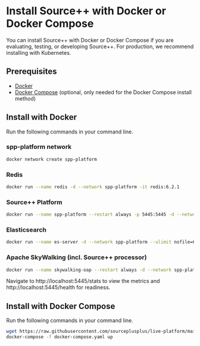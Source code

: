 # Install Source++ with Docker or Docker Compose

You can install Source++ with Docker or Docker Compose if you are evaluating, testing, or developing Source++.
For production, we recommend installing with Kubernetes.

## Prerequisites

- [Docker](https://docs.docker.com/install)
- [Docker Compose](https://docs.docker.com/compose/install) (optional, only needed for the Docker Compose install method)

## Install with Docker

Run the following commands in your command line.

### spp-platform network

```bash
docker network create spp-platform
```

### Redis
```bash
docker run --name redis -d --network spp-platform -it redis:6.2.1
```

### Source++ Platform
```bash
docker run --name spp-platform --restart always -p 5445:5445 -d --network spp-platform -e SPP_CLUSTER_URL=localhost -e SPP_CLUSTER_NAME=docker -e SPP_REDIS_HOST=redis -e SPP_SKYWALKING_HOST=skywalking -e SPP_DISABLE_TLS=true -e SPP_DISABLE_JWT=true -it sourceplusplus/spp-platform:0.1.18
```

### Elasticsearch

```bash
docker run --name es-server -d --network spp-platform --ulimit nofile=65536:65536 -e "node.name=node-1" -e "cluster.name=es-skywalking" -e "network.host=0.0.0.0" -e "path.logs=logs" -e "path.data=data" -it blacktop/elasticsearch:7.0.0
```

### Apache SkyWalking (incl. Source++ processor)
```bash
docker run --name skywalking-oap --restart always -d --network spp-platform -e SW_STORAGE=elasticsearch7 -e SW_STORAGE_ES_CLUSTER_NODES=es-server:9200 -e SPP_PLATFORM_HOST=spp-platform -e SPP_PLATFORM_PORT=5460 -e SPP_DISABLE_TLS=true -it sourceplusplus/spp-oap-server:0.1.18
```

Navigate to http://localhost:5445/stats to view the metrics and http://localhost:5445/health for readiness.

## Install with Docker Compose

Run the following commands in your command line.

```bash
wget https://raw.githubusercontent.com/sourceplusplus/live-platform/main/docker/docker-compose.yml
docker-compose -f docker-compose.yaml up
```
